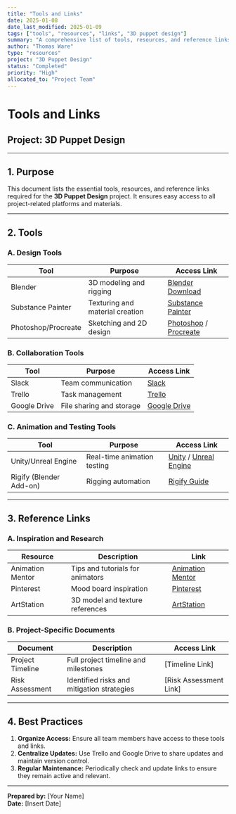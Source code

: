 ```yaml
---
title: "Tools and Links"
date: 2025-01-08
date_last_modified: 2025-01-09
tags: ["tools", "resources", "links", "3D puppet design"]
summary: "A comprehensive list of tools, resources, and reference links for the 3D Puppet Design project, including design, collaboration, and animation platforms."
author: "Thomas Ware"
type: "resources"
project: "3D Puppet Design"
status: "Completed"
priority: "High"
allocated_to: "Project Team"
---
```

# **Tools and Links**

## **Project:** 3D Puppet Design

---

## **1. Purpose**
This document lists the essential tools, resources, and reference links required for the **3D Puppet Design** project. It ensures easy access to all project-related platforms and materials.

---

## **2. Tools**

### **A. Design Tools**
| **Tool**             | **Purpose**                               | **Access Link**                     |
|----------------------|-------------------------------------------|-------------------------------------|
| Blender              | 3D modeling and rigging                  | [Blender Download](https://www.blender.org/) |
| Substance Painter    | Texturing and material creation           | [Substance Painter](https://www.adobe.com/products/substance3d-painter.html) |
| Photoshop/Procreate  | Sketching and 2D design                  | [Photoshop](https://www.adobe.com/products/photoshop.html) / [Procreate](https://procreate.art/) |

### **B. Collaboration Tools**
| **Tool**             | **Purpose**                               | **Access Link**                     |
|----------------------|-------------------------------------------|-------------------------------------|
| Slack                | Team communication                       | [Slack](https://slack.com/)         |
| Trello               | Task management                          | [Trello](https://trello.com/)       |
| Google Drive         | File sharing and storage                 | [Google Drive](https://drive.google.com/) |

### **C. Animation and Testing Tools**
| **Tool**             | **Purpose**                               | **Access Link**                     |
|----------------------|-------------------------------------------|-------------------------------------|
| Unity/Unreal Engine  | Real-time animation testing               | [Unity](https://unity.com/) / [Unreal Engine](https://www.unrealengine.com/) |
| Rigify (Blender Add-on) | Rigging automation                     | [Rigify Guide](https://docs.blender.org/manual/en/latest/addons/rigging/rigify.html) |

---

## **3. Reference Links**

### **A. Inspiration and Research**
| **Resource**         | **Description**                           | **Link**                            |
|----------------------|-------------------------------------------|-------------------------------------|
| Animation Mentor     | Tips and tutorials for animators          | [Animation Mentor](https://www.animationmentor.com/) |
| Pinterest            | Mood board inspiration                    | [Pinterest](https://www.pinterest.com/) |
| ArtStation           | 3D model and texture references           | [ArtStation](https://www.artstation.com/) |

### **B. Project-Specific Documents**
| **Document**         | **Description**                           | **Access Link**                     |
|----------------------|-------------------------------------------|-------------------------------------|
| Project Timeline     | Full project timeline and milestones      | [Timeline Link]                     |
| Risk Assessment      | Identified risks and mitigation strategies | [Risk Assessment Link]              |

---

## **4. Best Practices**
1. **Organize Access:** Ensure all team members have access to these tools and links.
2. **Centralize Updates:** Use Trello and Google Drive to share updates and maintain version control.
3. **Regular Maintenance:** Periodically check and update links to ensure they remain active and relevant.

---

**Prepared by:** [Your Name]  
**Date:** [Insert Date]
